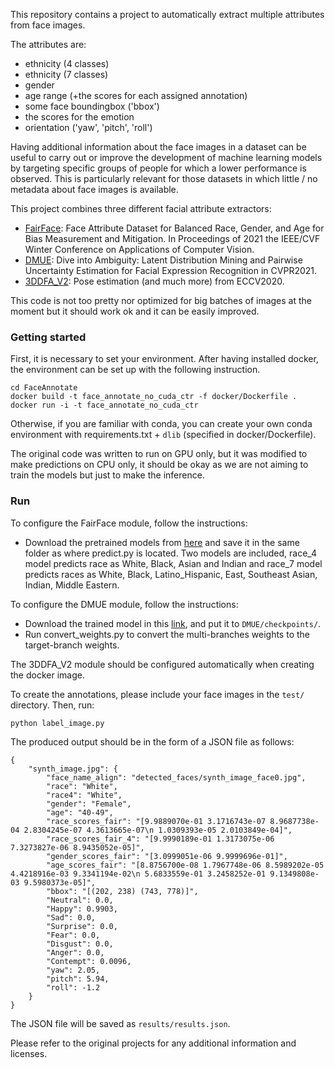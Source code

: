 This repository contains a project to automatically extract multiple attributes from face images.

The attributes are:
- ethnicity (4 classes)
- ethnicity (7 classes)
- gender
- age range (+the scores for each assigned annotation)
- some face boundingbox ('bbox')
- the scores for the emotion 
- orientation ('yaw', 'pitch', 'roll')

Having additional information about the face images in a dataset can be useful to carry out or improve the development of machine learning models by targeting specific groups of people for which a lower performance is observed. This is particularly relevant for those datasets in which little / no metadata about face images is available.

This project combines three different facial attribute extractors:
- [FairFace](https://github.com/dchen236/FairFace): Face Attribute Dataset for Balanced Race, Gender, and Age for Bias Measurement and Mitigation. In Proceedings of 2021 the IEEE/CVF Winter Conference on Applications of Computer Vision.
- [DMUE](https://github.com/JDAI-CV/FaceX-Zoo/tree/main/addition_module/DMUE):  Dive into Ambiguity: Latent Distribution Mining and Pairwise Uncertainty Estimation for Facial Expression Recognition in CVPR2021. 
- [3DDFA_V2](https://github.com/cleardusk/3DDFA_V2): Pose estimation (and much more) from ECCV2020.

This code is not too pretty nor optimized for big batches of images at the moment but it should work ok and it can be easily improved. 

### Getting started

First, it is necessary to set your environment. After having installed docker, the environment can be set up with the following instruction. 

```
cd FaceAnnotate
docker build -t face_annotate_no_cuda_ctr -f docker/Dockerfile .
docker run -i -t face_annotate_no_cuda_ctr
```
Otherwise, if you are familiar with conda, you can create your own conda environment with requirements.txt + `dlib` (specified in docker/Dockerfile).

The original code was written to run on GPU only, but it was modified to make predictions on CPU only, it should be okay as we are not aiming to train the models but just to make the inference.

### Run 

To configure the FairFace module, follow the instructions:

- Download the pretrained models from [here](https://drive.google.com/drive/folders/1F_pXfbzWvG-bhCpNsRj6F_xsdjpesiFu?usp=sharing) and save it in the same folder as where predict.py is located. Two models are included, race_4 model predicts race as White, Black, Asian and Indian and race_7 model predicts races as White, Black, Latino_Hispanic, East, Southeast Asian, Indian, Middle Eastern.

To configure the DMUE module, follow the instructions:

- Download the trained model in this [link](https://drive.google.com/drive/folders/1p_vRIClF5ZXdDVzQC0oYnffspA5TjqnU), and put it to `DMUE/checkpoints/`.
- Run convert_weights.py to convert the multi-branches weights to the target-branch weights.

The 3DDFA_V2 module should be configured automatically when creating the docker image. 

To create the annotations, please include your face images in the `test/` directory. Then, run:

`python label_image.py`

The produced output should be in the form of a JSON file as follows:

```
{
    "synth_image.jpg": {
        "face_name_align": "detected_faces/synth_image_face0.jpg",
        "race": "White",
        "race4": "White",
        "gender": "Female",
        "age": "40-49",
        "race_scores_fair": "[9.9889070e-01 3.1716743e-07 8.9687738e-04 2.8304245e-07 4.3613665e-07\n 1.0309393e-05 2.0103849e-04]",
        "race_scores_fair_4": "[9.9990189e-01 1.3173075e-06 7.3273827e-06 8.9435052e-05]",
        "gender_scores_fair": "[3.0999051e-06 9.9999696e-01]",
        "age_scores_fair": "[8.8756700e-08 1.7967748e-06 8.5989202e-05 4.4218916e-03 9.3341194e-02\n 5.6833559e-01 3.2458252e-01 9.1349808e-03 9.5980373e-05]",
        "bbox": "[(202, 238) (743, 778)]",
        "Neutral": 0.0,
        "Happy": 0.9903,
        "Sad": 0.0,
        "Surprise": 0.0,
        "Fear": 0.0,
        "Disgust": 0.0,
        "Anger": 0.0,
        "Contempt": 0.0096,
        "yaw": 2.05,
        "pitch": 5.94,
        "roll": -1.2
    }
}
```

The JSON file will be saved as `results/results.json`. 

Please refer to the original projects for any additional information and licenses.